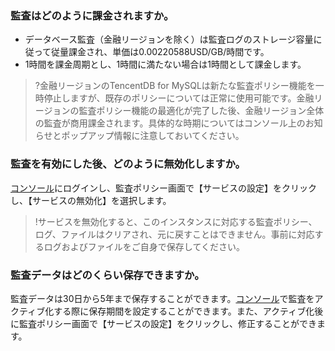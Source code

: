
### 監査はどのように課金されますか。
- データベース監査（金融リージョンを除く）は監査ログのストレージ容量に従って従量課金され、単価は0.00220588USD/GB/時間です。
- 1時間を課金周期とし、1時間に満たない場合は1時間として課金します。
>?金融リージョンのTencentDB for MySQLは新たな監査ポリシー機能を一時停止しますが、既存のポリシーについては正常に使用可能です。金融リージョンの監査ポリシー機能の最適化が完了した後、金融リージョン全体の監査が商用課金されます。具体的な時期についてはコンソール上のお知らせとポップアップ情報に注意しておいてください。

### 監査を有効にした後、どのように無効化しますか。
[コンソール](https://console.cloud.tencent.com/dls/mysql/policy)にログインし、監査ポリシー画面で【サービスの設定】をクリックし、【サービスの無効化】を選択します。
>!サービスを無効化すると、このインスタンスに対応する監査ポリシー、ログ、ファイルはクリアされ、元に戻すことはできません。事前に対応するログおよびファイルをご自身で保存してください。

### 監査データはどのくらい保存できますか。
監査データは30日から5年まで保存することができます。[コンソール](https://console.cloud.tencent.com/dls/mysql/policy)で監査をアクティブ化する際に保存期間を設定することができます。また、アクティブ化後に監査ポリシー画面で【サービスの設定】をクリックし、修正することができます。
